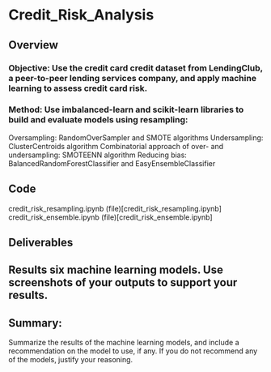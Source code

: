 # Credit_Risk_Analysis

## Overview 

### Objective: Use the credit card credit dataset from LendingClub, a peer-to-peer lending services company, and apply machine learning to assess credit card risk. 

### Method: Use imbalanced-learn and scikit-learn libraries to build and evaluate models using resampling:  
Oversampling: RandomOverSampler and SMOTE algorithms 
Undersampling: ClusterCentroids algorithm 
Combinatorial approach of over- and undersampling: SMOTEENN algorithm 
Reducing bias: BalancedRandomForestClassifier and EasyEnsembleClassifier 

## Code

credit_risk_resampling.ipynb (file)[credit_risk_resampling.ipynb]
credit_risk_ensemble.ipynb (file)[credit_risk_ensemble.ipynb]


## Deliverables

## Results six machine learning models. Use screenshots of your outputs to support your results.

## Summary: 

Summarize the results of the machine learning models, and include a recommendation on the model to use, if any. If you do not recommend any of the models, justify your reasoning.
